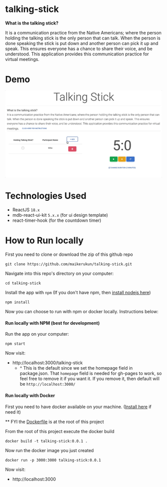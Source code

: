 # talking-stick
**What is the talking stick?**

It is a communication practice from the Native Americans; where the person holding the talking stick is the only person 
that can talk. When the person is done speaking the stick is put down and another person can pick it up and speak. 
This ensures everyone has a chance to share their voice, and be understood. This application provides this communication
practice for virtual meetings.

# Demo
![](./talking-stick.gif)

# Technologies Used
* ReactJS `18.x`
* mdb-react-ui-kit `5.x.x` (for ui design template)
* react-timer-hook (for the countdown timer)

# How to Run locally
First you need to clone or download the zip of this github repo
```
git clone https://github.com/maikerukun/talking-stick.git
```

Navigate into this repo's directory on your computer:
```
cd talking-stick
```

Install the app with `npm` (If you don't have npm, then [install nodejs here](https://nodejs.org/en/download/))
```
npm install
```

Now you can choose to run with npm or docker locally. Instructions below:

#### Run locally with NPM (best for development)
Run the app on your computer:
```
npm start
```
Now visit:

* http://localhost:3000/talking-stick
    * ^ This is the default since we set the homepage field in package.json. That `homepage` field is needed for gh-pages
      to work, so feel free to remove it if you want it. If you remove it, then default will be `http://localhost:3000/`
      
#### Run locally with Docker
First you need to have docker available on your machine. ([Install here](https://docs.docker.com/engine/install/) if need it)

** FYI the [Dockerfile](./Dockerfile) is at the root of this project

From the root of this project execute the docker build
```
docker build -t talking-stick:0.0.1 .
```

Now run the docker image you just created
```
docker run -p 3000:3000 talking-stick:0.0.1
```

Now visit:

* http://localhost:3000

